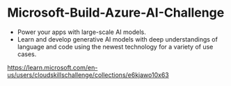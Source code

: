 # Microsoft-Build-Azure-AI-Challenge

* Power your apps with large-scale AI models. 
* Learn and develop generative AI models with deep understandings of language and code using the newest technology for a variety of use cases.

https://learn.microsoft.com/en-us/users/cloudskillschallenge/collections/e6kjawo10x63
